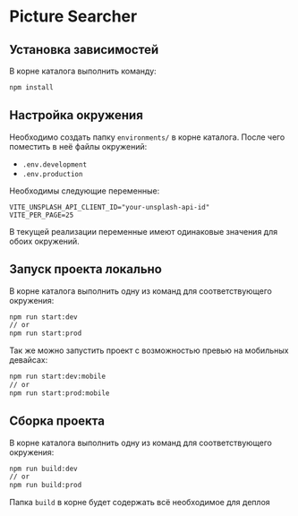 # Picture Searcher

## Установка зависимостей

В корне каталога выполнить команду:

```bash
npm install
```

## Настройка окружения

Необходимо создать папку `environments/` в корне каталога. После чего поместить в неё файлы окружений:

- `.env.development`
- `.env.production`

Необходимы следующие переменные:

```env
VITE_UNSPLASH_API_CLIENT_ID="your-unsplash-api-id"
VITE_PER_PAGE=25
```

В текущей реализации переменные имеют одинаковые значения для обоих окружений.

## Запуск проекта локально

В корне каталога выполнить одну из команд для соответствующего окружения:

```bash
npm run start:dev
// or
npm run start:prod
```

Так же можно запустить проект с возможностью превью на мобильных девайсах:

```bash
npm run start:dev:mobile
// or
npm run start:prod:mobile
```

## Сборка проекта

В корне каталога выполнить одну из команд для соответствующего окружения:

```bash
npm run build:dev
// or
npm run build:prod
```

Папка `build` в корне будет содержать всё необходимое для деплоя
